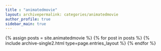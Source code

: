```yaml
---
title : "animatedmovie"
layout: archivepermalink: categories/animatedmovie
author_profile: true
sidebar_main: true
---
```


{% assign posts = site.animatedmovie %}
{% for post in posts %} {% include archive-single2.html type=page.entries_layout %} {% endfor %}